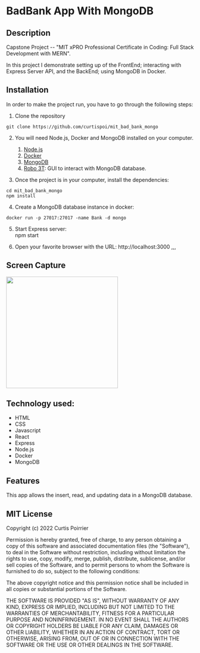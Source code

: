 # BadBank App With MongoDB

## Description
Capstone Project -- "MIT xPRO Professional Certificate in Coding: Full Stack Development with MERN".

In this project I demonstrate setting up of the FrontEnd; interacting with Express Server API, and the BackEnd; using MongoDB in Docker.

## Installation
In order to make the project run, you have to go through the following steps:

1. Clone the repository
```
git clone https://github.com/curtispoi/mit_bad_bank_mongo
```

2. You will need Node.js, Docker and MongoDB installed on your computer.
   1. [Node.js](https://nodejs.org/en/)
   2. [Docker](https://docs.docker.com/get-docker/)
   3. [MongoDB](https://docs.mongodb.com/manual/administration/install-community/)
   4. [Robo 3T](https://robomongo.org/): GUI to interact with MongoDB database.

3. Once the project is in your computer, install the dependencies:

```
cd mit_bad_bank_mongo
npm install
```
4. Create a MongoDB database instance in docker:
```
docker run -p 27017:27017 -name Bank -d mongo
```

5. Start Express server:  
npm start

6. Open your favorite browser with the URL: http://localhost:3000
,,,

## Screen Capture

<img src="./_img/bad-bank-mongodb.png" width="300">

## Technology used:
* HTML  
* CSS  
* Javascript  
* React
* Express  
* Node.js  
* Docker  
* MongoDB  

## Features
This app allows the insert, read, and updating data in a MongoDB database.

## MIT License

Copyright (c) 2022 Curtis Poirrier

Permission is hereby granted, free of charge, to any person obtaining a copy
of this software and associated documentation files (the "Software"), to deal
in the Software without restriction, including without limitation the rights
to use, copy, modify, merge, publish, distribute, sublicense, and/or sell
copies of the Software, and to permit persons to whom the Software is
furnished to do so, subject to the following conditions:

The above copyright notice and this permission notice shall be included in all
copies or substantial portions of the Software.

THE SOFTWARE IS PROVIDED "AS IS", WITHOUT WARRANTY OF ANY KIND, EXPRESS OR
IMPLIED, INCLUDING BUT NOT LIMITED TO THE WARRANTIES OF MERCHANTABILITY,
FITNESS FOR A PARTICULAR PURPOSE AND NONINFRINGEMENT. IN NO EVENT SHALL THE
AUTHORS OR COPYRIGHT HOLDERS BE LIABLE FOR ANY CLAIM, DAMAGES OR OTHER
LIABILITY, WHETHER IN AN ACTION OF CONTRACT, TORT OR OTHERWISE, ARISING FROM,
OUT OF OR IN CONNECTION WITH THE SOFTWARE OR THE USE OR OTHER DEALINGS IN THE
SOFTWARE.
